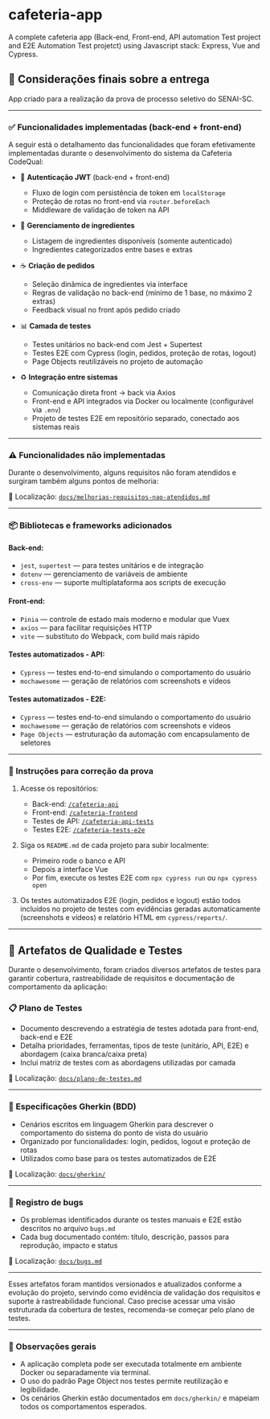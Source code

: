 # cafeteria-app
A complete cafeteria app (Back-end, Front-end, API automation Test project and E2E Automation Test projetct) using Javascript stack: Express, Vue and Cypress.

## 📌 Considerações finais sobre a entrega

App criado para a realização da prova de processo seletivo do SENAI-SC.

---

### ✅ Funcionalidades implementadas (back-end + front-end)

A seguir está o detalhamento das funcionalidades que foram efetivamente implementadas durante o desenvolvimento do sistema da Cafeteria CodeQual:

- 🔐 **Autenticação JWT** (back-end + front-end)
  - Fluxo de login com persistência de token em `localStorage`
  - Proteção de rotas no front-end via `router.beforeEach`
  - Middleware de validação de token na API

- 🧂 **Gerenciamento de ingredientes**
  - Listagem de ingredientes disponíveis (somente autenticado)
  - Ingredientes categorizados entre bases e extras

- ☕ **Criação de pedidos**
  - Seleção dinâmica de ingredientes via interface
  - Regras de validação no back-end (mínimo de 1 base, no máximo 2 extras)
  - Feedback visual no front após pedido criado

- 📊 **Camada de testes**
  - Testes unitários no back-end com Jest + Supertest
  - Testes E2E com Cypress (login, pedidos, proteção de rotas, logout)
  - Page Objects reutilizáveis no projeto de automação

- ♻️ **Integração entre sistemas**
  - Comunicação direta front → back via Axios
  - Front-end e API integrados via Docker ou localmente (configurável via `.env`)
  - Projeto de testes E2E em repositório separado, conectado aos sistemas reais

---

### ⚠️ Funcionalidades não implementadas

Durante o desenvolvimento, alguns requisitos não foram atendidos e surgiram também alguns pontos de melhoria:

📄 Localização: [`docs/melhorias-requisitos-nao-atendidos.md`](docs/melhorias-requisitos-nao-atendidos.md)

---

### 📦 Bibliotecas e frameworks adicionados

#### Back-end:

- `jest`, `supertest` — para testes unitários e de integração
- `dotenv` — gerenciamento de variáveis de ambiente
- `cross-env` — suporte multiplataforma aos scripts de execução

#### Front-end:

- `Pinia` — controle de estado mais moderno e modular que Vuex
- `axios` — para facilitar requisições HTTP
- `vite` — substituto do Webpack, com build mais rápido

#### Testes automatizados - API:

- `Cypress` — testes end-to-end simulando o comportamento do usuário
- `mochawesome` — geração de relatórios com screenshots e vídeos

#### Testes automatizados - E2E:

- `Cypress` — testes end-to-end simulando o comportamento do usuário
- `mochawesome` — geração de relatórios com screenshots e vídeos
- `Page Objects` — estruturação da automação com encapsulamento de seletores

---

### 🧪 Instruções para correção da prova

1. Acesse os repositórios:
   - Back-end: [`/cafeteria-api`](./cafeteria-api/)
   - Front-end: [`/cafeteria-frontend`](./cafeteria-frontend/)
   - Testes de API: [`/cafeteria-api-tests`](./cafeteria-api-tests/)
   - Testes E2E: [`/cafeteria-tests-e2e`](./cafeteria-tests-e2e/)

2. Siga os `README.md` de cada projeto para subir localmente:
   - Primeiro rode o banco e API
   - Depois a interface Vue
   - Por fim, execute os testes E2E com `npx cypress run` ou `npx cypress open`

3. Os testes automatizados E2E (login, pedidos e logout) estão todos incluídos no projeto de testes com evidências geradas automaticamente (screenshots e vídeos) e relatório HTML em `cypress/reports/`.

---

## 🧾 Artefatos de Qualidade e Testes

Durante o desenvolvimento, foram criados diversos artefatos de testes para garantir cobertura, rastreabilidade de requisitos e documentação de comportamento da aplicação:

### 📋 Plano de Testes

- Documento descrevendo a estratégia de testes adotada para front-end, back-end e E2E
- Detalha prioridades, ferramentas, tipos de teste (unitário, API, E2E) e abordagem (caixa branca/caixa preta)
- Inclui matriz de testes com as abordagens utilizadas por camada

📄 Localização: [`docs/plano-de-testes.md`](./docs/plano-de-testes.md)

---

### 🧪 Especificações Gherkin (BDD)

- Cenários escritos em linguagem Gherkin para descrever o comportamento do sistema do ponto de vista do usuário
- Organizado por funcionalidades: login, pedidos, logout e proteção de rotas
- Utilizados como base para os testes automatizados de E2E

📄 Localização: [`docs/gherkin/`](./docs/gherkin/)

---

### 🐞 Registro de bugs

- Os problemas identificados durante os testes manuais e E2E estão descritos no arquivo `bugs.md`
- Cada bug documentado contém: título, descrição, passos para reprodução, impacto e status

📄 Localização: [`docs/bugs.md`](./docs/Bugs/bugs.md)

---

Esses artefatos foram mantidos versionados e atualizados conforme a evolução do projeto, servindo como evidência de validação dos requisitos e suporte à rastreabilidade funcional. Caso precise acessar uma visão estruturada da cobertura de testes, recomenda-se começar pelo plano de testes.

---

### 📝 Observações gerais

- A aplicação completa pode ser executada totalmente em ambiente Docker ou separadamente via terminal.
- O uso do padrão Page Object nos testes permite reutilização e legibilidade.
- Os cenários Gherkin estão documentados em `docs/gherkin/` e mapeiam todos os comportamentos esperados.


